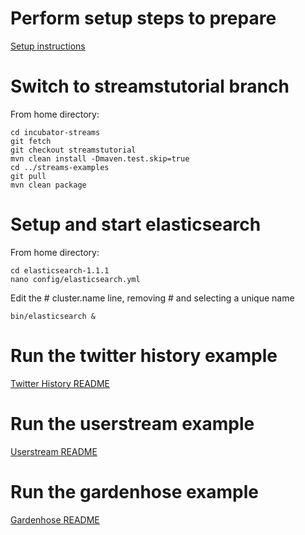 # Perform setup steps to prepare #

[Setup instructions](https://github.com/w2ogroup/streams-examples/tree/master/SETUP.md "Setup")

# Switch to streamstutorial branch #

From home directory:

    cd incubator-streams
    git fetch
    git checkout streamstutorial
    mvn clean install -Dmaven.test.skip=true
    cd ../streams-examples
    git pull
    mvn clean package

# Setup and start elasticsearch

From home directory:

    cd elasticsearch-1.1.1
    nano config/elasticsearch.yml
    
Edit the # cluster.name line, removing # and selecting a unique name
        
    bin/elasticsearch &
    
# Run the twitter history example #

[Twitter History README](https://github.com/w2ogroup/streams-examples/tree/master/twitter-history-elasticsearch "Twitter History")

# Run the userstream example #

[Userstream README](https://github.com/w2ogroup/streams-examples/tree/master/twitter-userstream-elasticsearch "User Stream")

# Run the gardenhose example #

[Gardenhose README](https://github.com/w2ogroup/streams-examples/tree/master/twitter-gardenhose-elasticsearch "Gardenhose")
